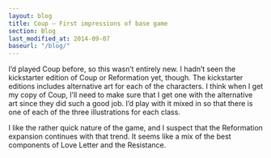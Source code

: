 ```yaml
---
layout: blog
title: Coup – First impressions of base game
section: Blog
last_modified_at: 2014-09-07
baseurl: "/blog/"
---
```


I’d played Coup before, so this wasn’t entirely new.  I hadn’t seen the kickstarter edition of Coup 
or Reformation yet, though.  The kickstarter editions includes alternative art for each of the 
characters.  I think when I get my copy of Coup, I’ll need to make sure that I get one with the 
alternative art since they did such a good job.  I’d play with it mixed in so that there is one of 
each of the three illustrations for each class.

 

I like the rather quick nature of the game, and I suspect that the Reformation expansion continues 
with that trend.  It seems like a mix of the best components of Love Letter and the Resistance.